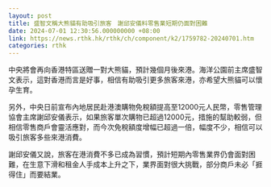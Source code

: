 ```yaml
---
layout: post
title: 盛智文稱大熊貓有助吸引旅客　謝邱安儀料零售業短期仍面對困難
date: 2024-07-01 12:30:56.000000000 +08:00
link: https://news.rthk.hk/rthk/ch/component/k2/1759782-20240701.htm
categories: rthk
---
```


中央將會再向香港特區送贈一對大熊貓，預計幾個月後來港。海洋公園前主席盛智文表示，這對香港而言是好事，相信有助吸引更多旅客來港，亦希望大熊貓可以懷孕生育。

另外，中央日前宣布內地居民赴港澳購物免稅額提高至12000元人民幣，零售管理協會主席謝邱安儀表示，如果旅客單次購物已超過12000元，措施的幫助較弱，但相信零售商戶會靈活應對，而今次免稅額度增幅已超過一倍，幅度不少，相信可以吸引旅客多些來港消費。

謝邱安儀又說，旅客在港消費不多已成為習慣，預計短期內零售業界仍會面對困難，在生意下滑和租金人手成本上升之下，業界面對很大挑戰，部分商戶未必「捱得住」而要結業。
